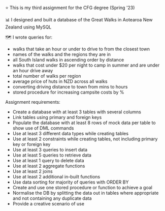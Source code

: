 ⭐ This is my third assignment for the CFG degree (Spring '23)

📊 I designed and built a database of the Great Walks in Aotearoa New Zealand using MySQL

🗺️ I wrote queries for:
- walks that take an hour or under to drive to from the closest town
- names of the walks and the regions they are in
- all South Island walks in ascending order by distance
- walks that cost under $20 per night to camp in summer and are under an hour drive away
- total number of walks per region
- average price of huts in NZD across all walks
- converting driving distance to town from mins to hours
- stored procedure for increasing campsite costs by %

Assignment requirements:
+ Create a database with at least 3 tables with several columns
+ Link tables using primary and foreign keys
+ Populate the database with at least 8 rows of mock data per table to show use of DML
commands
+ Use at least 3 different data types while creating tables
+ Use at least 2 constraints while creating tables, not including primary key or foreign key
+ Use at least 3 queries to insert data
+ Use at least 5 queries to retrieve data
+ Use at least 1 query to delete data
+ Use at least 2 aggregate functions
+ Use at least 2 joins
+ Use at least 2 additional in-built functions
+ Use data sorting for majority of queries with ORDER BY
+ Create and use one stored procedure or function to achieve a goal
+ Normalise the DB by splitting the data out in tables where appropriate and not
containing any duplicate data
+ Provide a creative scenario of use
